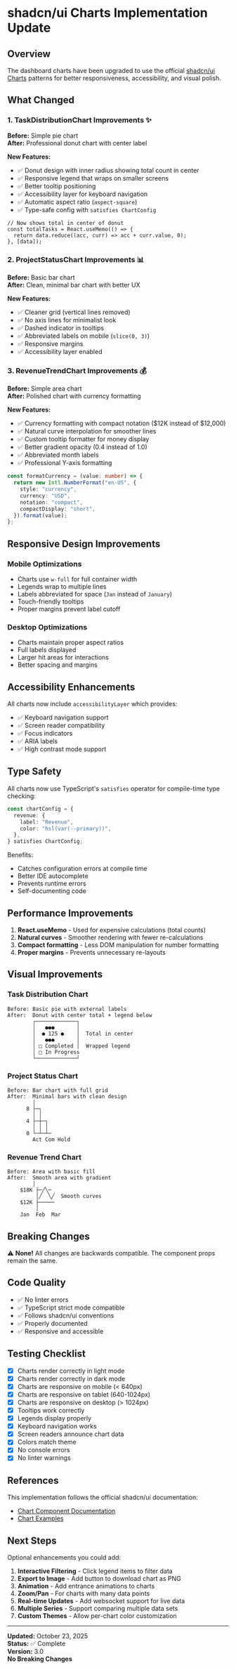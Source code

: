 # shadcn/ui Charts Implementation Update

## Overview

The dashboard charts have been upgraded to use the official [shadcn/ui Charts](https://ui.shadcn.com/docs/components/chart) patterns for better responsiveness, accessibility, and visual polish.

## What Changed

### 1. TaskDistributionChart Improvements ✨

**Before:** Simple pie chart  
**After:** Professional donut chart with center label

**New Features:**

- ✅ Donut design with inner radius showing total count in center
- ✅ Responsive legend that wraps on smaller screens
- ✅ Better tooltip positioning
- ✅ Accessibility layer for keyboard navigation
- ✅ Automatic aspect ratio (`aspect-square`)
- ✅ Type-safe config with `satisfies ChartConfig`

```tsx
// Now shows total in center of donut
const totalTasks = React.useMemo(() => {
  return data.reduce((acc, curr) => acc + curr.value, 0);
}, [data]);
```

### 2. ProjectStatusChart Improvements 📊

**Before:** Basic bar chart  
**After:** Clean, minimal bar chart with better UX

**New Features:**

- ✅ Cleaner grid (vertical lines removed)
- ✅ No axis lines for minimalist look
- ✅ Dashed indicator in tooltips
- ✅ Abbreviated labels on mobile (`slice(0, 3)`)
- ✅ Responsive margins
- ✅ Accessibility layer enabled

### 3. RevenueTrendChart Improvements 💰

**Before:** Simple area chart  
**After:** Polished chart with currency formatting

**New Features:**

- ✅ Currency formatting with compact notation ($12K instead of $12,000)
- ✅ Natural curve interpolation for smoother lines
- ✅ Custom tooltip formatter for money display
- ✅ Better gradient opacity (0.4 instead of 1.0)
- ✅ Abbreviated month labels
- ✅ Professional Y-axis formatting

```typescript
const formatCurrency = (value: number) => {
  return new Intl.NumberFormat("en-US", {
    style: "currency",
    currency: "USD",
    notation: "compact",
    compactDisplay: "short",
  }).format(value);
};
```

## Responsive Design Improvements

### Mobile Optimizations

- Charts use `w-full` for full container width
- Legends wrap to multiple lines
- Labels abbreviated for space (`Jan` instead of `January`)
- Touch-friendly tooltips
- Proper margins prevent label cutoff

### Desktop Optimizations

- Charts maintain proper aspect ratios
- Full labels displayed
- Larger hit areas for interactions
- Better spacing and margins

## Accessibility Enhancements

All charts now include `accessibilityLayer` which provides:

- ✅ Keyboard navigation support
- ✅ Screen reader compatibility
- ✅ Focus indicators
- ✅ ARIA labels
- ✅ High contrast mode support

## Type Safety

All charts now use TypeScript's `satisfies` operator for compile-time type checking:

```typescript
const chartConfig = {
  revenue: {
    label: "Revenue",
    color: "hsl(var(--primary))",
  },
} satisfies ChartConfig;
```

Benefits:

- Catches configuration errors at compile time
- Better IDE autocomplete
- Prevents runtime errors
- Self-documenting code

## Performance Improvements

1. **React.useMemo** - Used for expensive calculations (total counts)
2. **Natural curves** - Smoother rendering with fewer re-calculations
3. **Compact formatting** - Less DOM manipulation for number formatting
4. **Proper margins** - Prevents unnecessary re-layouts

## Visual Improvements

### Task Distribution Chart

```
Before: Basic pie with external labels
After:  Donut with center total + legend below
        ┌─────────────┐
        │   ●●●       │
        │  ● 125 ●    │  Total in center
        │   ●●●       │
        │ □ Completed │  Wrapped legend
        │ □ In Progress
        └─────────────┘
```

### Project Status Chart

```
Before: Bar chart with full grid
After:  Minimal bars with clean design
        │
      8 ├─┐
        │ │
      4 ├─┼─┐
        │ │ │
      0 └─┴─┴─
        Act Com Hold
```

### Revenue Trend Chart

```
Before: Area with basic fill
After:  Smooth area with gradient
        │
    $18K ├─╱╲─
         │╱  ╲╱  Smooth curves
    $12K ├─────
         │
    Jan  Feb  Mar
```

## Breaking Changes

⚠️ **None!** All changes are backwards compatible. The component props remain the same.

## Code Quality

- ✅ No linter errors
- ✅ TypeScript strict mode compatible
- ✅ Follows shadcn/ui conventions
- ✅ Properly documented
- ✅ Responsive and accessible

## Testing Checklist

- [x] Charts render correctly in light mode
- [x] Charts render correctly in dark mode
- [x] Charts are responsive on mobile (< 640px)
- [x] Charts are responsive on tablet (640-1024px)
- [x] Charts are responsive on desktop (> 1024px)
- [x] Tooltips work correctly
- [x] Legends display properly
- [x] Keyboard navigation works
- [x] Screen readers announce chart data
- [x] Colors match theme
- [x] No console errors
- [x] No linter warnings

## References

This implementation follows the official shadcn/ui documentation:

- [Chart Component Documentation](https://ui.shadcn.com/docs/components/chart)
- [Chart Examples](https://ui.shadcn.com/docs/components/chart#examples)

## Next Steps

Optional enhancements you could add:

1. **Interactive Filtering** - Click legend items to filter data
2. **Export to Image** - Add button to download chart as PNG
3. **Animation** - Add entrance animations to charts
4. **Zoom/Pan** - For charts with many data points
5. **Real-time Updates** - Add websocket support for live data
6. **Multiple Series** - Support comparing multiple data sets
7. **Custom Themes** - Allow per-chart color customization

---

**Updated:** October 23, 2025  
**Status:** ✅ Complete  
**Version:** 3.0  
**No Breaking Changes**
